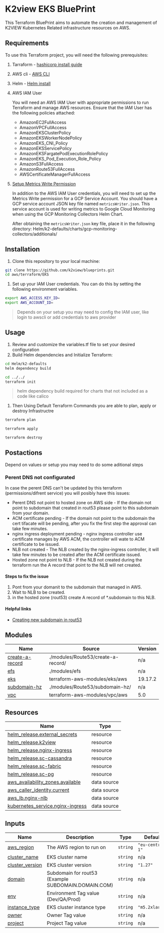 # K2view EKS BluePrint
This Terraform BluePrint aims to automate the creation and management of K2VIEW Kubernetes Related infrastructure resources on AWS.

## Requirements
To use this Terraform project, you will need the following prerequisites:

1. Tarraform - [hashicorp install guide](https://developer.hashicorp.com/terraform/tutorials/aws-get-started/install-cli)
2. AWS cli - [AWS CLI](https://cloud-provider-link/cli)
3. Helm - [Helm install](https://helm.sh/docs/intro/install/)

4. AWS IAM User

   You will need an AWS IAM User with appropriate permissions to run Terraform and manage AWS resources. Ensure that the IAM User has the following policies attached:

   - AmazonEC2FullAccess
   - AmazonVPCFullAccess
   - AmazonEKSClusterPolicy
   - AmazonEKSWorkerNodePolicy
   - AmazonEKS_CNI_Policy
   - AmazonEKSServicePolicy
   - AmazonEKSFargatePodExecutionRolePolicy
   - AmazonEKS_Pod_Execution_Role_Policy
   - AmazonS3FullAccess
   - AmazonRoute53FullAccess
   - AWSCertificateManagerFullAccess

5. [Setup Metrics Write Permission](https://cloud.google.com/stackdriver/docs/managed-prometheus/setup-managed#explicit-credentials) 

   In addition to the AWS IAM User credentials, you will need to set up the Metrics Write permission for a GCP Service Account. You should have a GCP service account JSON key file named `metricsWriter.json`. This service account is used for writing metrics to Google Cloud Monitoring when using the GCP Monitoring Collectors Helm Chart.

   After obtaining the `metricsWriter.json` key file, place it in the following directory: Helm/k2-defaults/charts/gcp-monitoring-collectors/additionals/

## Installation
1. Clone this repository to your local machine:

```bash
git clone https://github.com/k2view/blueprints.git
cd aws/terraform/EKS
```

1. Set up your IAM User credentials. You can do this by setting the following environment variables.

```bash
export AWS_ACCESS_KEY_ID=
export AWS_ACCOUNT_ID=
```

>Depends on your setup you may need to config the IAM user, like login to awscli or add credentials to aws provider

## Usage
1. Review and customize the variables.tf file to set your desired configuration
2. Build Helm dependencies and Initialize Terraform:

```bash
cd Helm/k2-defaults
helm dependency build

cd ../../
terraform init
```

>helm dependency build required for charts that not included as a code like calico 

1. Then Using Default Terraform Commands you are able to plan, apply or destroy Infrastructre

```bash
terraform plan

terraform apply

terraform destroy
```

## Postactions 
Depend on values or setup you may need to do some aditional steps

### Perent DNS not configurated
In case the perent DNS can't be updated by this terraform (permissions/difrent service) you will posibly have this issues:
* Perent DNS not point to hosted zone on AWS side - If the domain not point to subdomain that created in rout53 please point to this subdomain from your domain.
* ACM certificate pending - If the domain not point to the subdomain the cert tifacate will be pending, after you fix the first step the approval can take few minutes.
* nginx ingress deployment pending - nginx ingress controller use certificate manages by AWS ACM, the controller will wate to ACM certificate to be issued.
* NLB not created - The NLB created by the nginx-ingress controller, it will take few minutes to be created after the ACM certificate issued.
* Hosted zone not point to NLB - If the NLB not created during the terraform run the A record that point to the NLB will net created.

#### Steps to fix the issue
1. Pont from your domanit to the subdomain that managed in AWS.
2. Wait to NLB to be created.
3. in the hosted zone (rout53) create A record of *.subdomain to this NLB.

#### Helpful links
<ul>
   <li><a href="https://docs.aws.amazon.com/Route53/latest/DeveloperGuide/CreatingNewSubdomain.html">Creating new subdomain in rout53</a></li>
</ul>

## Modules
| Name | Source | Version |
|------|--------|---------|
| <a name="module_create-a-record"></a> [create-a-record](#module\_create-a-record) | ./modules/Route53/create-a-record/ | n/a |
| <a name="module_efs"></a> [efs](#module\_efs) | ./modules/efs | n/a |
| <a name="module_eks"></a> [eks](#module\_eks) | terraform-aws-modules/eks/aws | 19.17.2 |
| <a name="module_subdomain-hz"></a> [subdomain-hz](#module\_subdomain-hz) | ./modules/Route53/subdomain-hz/ | n/a |
| <a name="module_vpc"></a> [vpc](#module\_vpc) | terraform-aws-modules/vpc/aws | 5.0 |

## Resources
| Name | Type |
|------|------|
| [helm_release.external_secrets](https://registry.terraform.io/providers/hashicorp/helm/latest/docs/resources/release) | resource |
| [helm_release.k2view](https://registry.terraform.io/providers/hashicorp/helm/latest/docs/resources/release) | resource |
| [helm_release.nginx-ingress](https://registry.terraform.io/providers/hashicorp/helm/latest/docs/resources/release) | resource |
| [helm_release.sc-cassandra](https://registry.terraform.io/providers/hashicorp/helm/latest/docs/resources/release) | resource |
| [helm_release.sc-fabric](https://registry.terraform.io/providers/hashicorp/helm/latest/docs/resources/release) | resource |
| [helm_release.sc-pg](https://registry.terraform.io/providers/hashicorp/helm/latest/docs/resources/release) | resource |
| [aws_availability_zones.available](https://registry.terraform.io/providers/Hashicorp/aws/latest/docs/data-sources/availability_zones) | data source |
| [aws_caller_identity.current](https://registry.terraform.io/providers/Hashicorp/aws/latest/docs/data-sources/caller_identity) | data source |
| [aws_lb.nginx-nlb](https://registry.terraform.io/providers/Hashicorp/aws/latest/docs/data-sources/lb) | data source |
| [kubernetes_service.nginx-ingress](https://registry.terraform.io/providers/hashicorp/kubernetes/latest/docs/data-sources/service) | data source |

## Inputs
| Name | Description | Type | Default | Required |
|------|-------------|------|---------|:--------:|
| <a name="input_aws_region"></a> [aws\_region](#input\_aws\_region) | The AWS region to run on | `string` | `"eu-central-1"` | no |
| <a name="input_cluster_name"></a> [cluster\_name](#input\_cluster\_name) | EKS cluster name | `string` | n/a | yes |
| <a name="input_cluster_version"></a> [cluster\_version](#input\_cluster\_version) | EKS cluster version | `string` | `"1.27"` | no |
| <a name="input_domain"></a> [domain](#input\_domain) | Subdomain for rout53 (Example SUBDOMAIN.DOMAIN.COM) | `string` | n/a | yes |
| <a name="input_env"></a> [env](#input\_env) | Environment Tag value (Dev/QA/Prod) | `string` | n/a | yes |
| <a name="input_instance_type"></a> [instance\_type](#input\_instance\_type) | EKS cluster instance type | `string` | `"m5.2xlarge"` | no |
| <a name="input_owner"></a> [owner](#input\_owner) | Owner Tag value | `string` | n/a | yes |
| <a name="input_project"></a> [project](#input\_project) | Project Tag value | `string` | n/a | yes |

